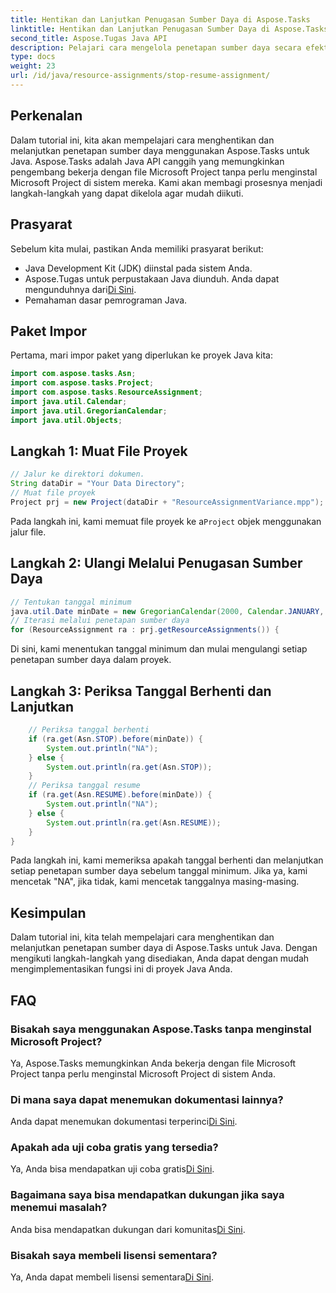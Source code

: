 ```yaml
---
title: Hentikan dan Lanjutkan Penugasan Sumber Daya di Aspose.Tasks
linktitle: Hentikan dan Lanjutkan Penugasan Sumber Daya di Aspose.Tasks
second_title: Aspose.Tugas Java API
description: Pelajari cara mengelola penetapan sumber daya secara efektif di Aspose.Tasks untuk Java dengan tutorial langkah demi langkah ini.
type: docs
weight: 23
url: /id/java/resource-assignments/stop-resume-assignment/
---
```

## Perkenalan
Dalam tutorial ini, kita akan mempelajari cara menghentikan dan melanjutkan penetapan sumber daya menggunakan Aspose.Tasks untuk Java. Aspose.Tasks adalah Java API canggih yang memungkinkan pengembang bekerja dengan file Microsoft Project tanpa perlu menginstal Microsoft Project di sistem mereka. Kami akan membagi prosesnya menjadi langkah-langkah yang dapat dikelola agar mudah diikuti.
## Prasyarat
Sebelum kita mulai, pastikan Anda memiliki prasyarat berikut:
- Java Development Kit (JDK) diinstal pada sistem Anda.
-  Aspose.Tugas untuk perpustakaan Java diunduh. Anda dapat mengunduhnya dari[Di Sini](https://releases.aspose.com/tasks/java/).
- Pemahaman dasar pemrograman Java.
## Paket Impor
Pertama, mari impor paket yang diperlukan ke proyek Java kita:
```java
import com.aspose.tasks.Asn;
import com.aspose.tasks.Project;
import com.aspose.tasks.ResourceAssignment;
import java.util.Calendar;
import java.util.GregorianCalendar;
import java.util.Objects;
```
## Langkah 1: Muat File Proyek
```java
// Jalur ke direktori dokumen.
String dataDir = "Your Data Directory";
// Muat file proyek
Project prj = new Project(dataDir + "ResourceAssignmentVariance.mpp");
```
 Pada langkah ini, kami memuat file proyek ke a`Project` objek menggunakan jalur file.
## Langkah 2: Ulangi Melalui Penugasan Sumber Daya
```java
// Tentukan tanggal minimum
java.util.Date minDate = new GregorianCalendar(2000, Calendar.JANUARY, 1).getTime();
// Iterasi melalui penetapan sumber daya
for (ResourceAssignment ra : prj.getResourceAssignments()) {
```
Di sini, kami menentukan tanggal minimum dan mulai mengulangi setiap penetapan sumber daya dalam proyek.
## Langkah 3: Periksa Tanggal Berhenti dan Lanjutkan
```java
    // Periksa tanggal berhenti
    if (ra.get(Asn.STOP).before(minDate)) {
        System.out.println("NA");
    } else {
        System.out.println(ra.get(Asn.STOP));
    }
    // Periksa tanggal resume
    if (ra.get(Asn.RESUME).before(minDate)) {
        System.out.println("NA");
    } else {
        System.out.println(ra.get(Asn.RESUME));
    }
}
```
Pada langkah ini, kami memeriksa apakah tanggal berhenti dan melanjutkan setiap penetapan sumber daya sebelum tanggal minimum. Jika ya, kami mencetak "NA", jika tidak, kami mencetak tanggalnya masing-masing.
## Kesimpulan
Dalam tutorial ini, kita telah mempelajari cara menghentikan dan melanjutkan penetapan sumber daya di Aspose.Tasks untuk Java. Dengan mengikuti langkah-langkah yang disediakan, Anda dapat dengan mudah mengimplementasikan fungsi ini di proyek Java Anda.

## FAQ
### Bisakah saya menggunakan Aspose.Tasks tanpa menginstal Microsoft Project?
Ya, Aspose.Tasks memungkinkan Anda bekerja dengan file Microsoft Project tanpa perlu menginstal Microsoft Project di sistem Anda.
### Di mana saya dapat menemukan dokumentasi lainnya?
 Anda dapat menemukan dokumentasi terperinci[Di Sini](https://reference.aspose.com/tasks/java/).
### Apakah ada uji coba gratis yang tersedia?
 Ya, Anda bisa mendapatkan uji coba gratis[Di Sini](https://releases.aspose.com/).
### Bagaimana saya bisa mendapatkan dukungan jika saya menemui masalah?
Anda bisa mendapatkan dukungan dari komunitas[Di Sini](https://forum.aspose.com/c/tasks/15).
### Bisakah saya membeli lisensi sementara?
 Ya, Anda dapat membeli lisensi sementara[Di Sini](https://purchase.aspose.com/temporary-license/).